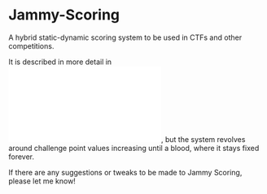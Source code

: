 # Jammy-Scoring

A hybrid static-dynamic scoring system to be used in CTFs and other competitions.

It is described in more detail in ![the Jammy Scoring paper](Jammy_Scoring.pdf), but the system revolves around challenge point values increasing until a blood, where it stays fixed forever.

If there are any suggestions or tweaks to be made to Jammy Scoring, please let me know!
